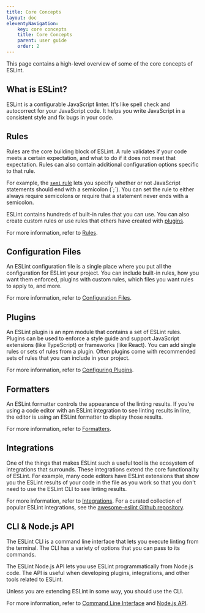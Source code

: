 ```yaml
---
title: Core Concepts
layout: doc
eleventyNavigation:
    key: core concepts
    title: Core Concepts
    parent: user guide
    order: 2
---
```


This page contains a high-level overview of some of the core concepts of ESLint.

## What is ESLint?

ESLint is a configurable JavaScript linter. It's like spell check and autocorrect
for your JavaScript code. It helps you write JavaScript in a consistent style
and fix bugs in your code.

## Rules

Rules are the core building block of ESLint. A rule validates if your code meets a
certain expectation, and what to do if it does not meet that expectation.
Rules can also contain additional configuration options specific to that rule.

For example, the [`semi` rule](../rules/semi.md`) lets you specify whether or not
JavaScript statements should end with a semicolon (`;`).
You can set the rule to either always require semicolons or require that
a statement never ends with a semicolon.

ESLint contains hundreds of built-in rules that you can use.
You can also create custom rules or use rules that others have
created with [plugins](#plugins).

For more information, refer to [Rules](../rules/).

## Configuration Files

An ESLint configuration file is a single place where you put all the configuration
for ESLint your project. You can include built-in rules, how you want them enforced,
plugins with custom rules, which files you want rules to apply to, and more.

For more information, refer to [Configuration Files](./configuring/configuration-files.md).

## Plugins

An ESLint plugin is an npm module that contains a set of ESLint rules.
Plugins can be used to enforce a style guide and support JavaScript extensions
(like TypeScript) or frameworks (like React).
You can add single rules or sets of rules from a plugin.
Often plugins come with recommended sets of rules that you can include in your project.

For more information, refer to [Configuring Plugins](./configuring/plugins.md).

## Formatters

An ESLint formatter controls the appearance of the linting results.
If you're using a code editor with an ESLint integration to see linting results
in line, the editor is using an ESLint formatter to display those results.

For more information, refer to [Formatters](./formatters/index.md).

## Integrations

One of the things that makes ESLint such a useful tool is the ecosystem of integrations
that surrounds. These integrations extend the core functionality of ESLint.
For example, many code editors have ESLint extensions that show you the ESLint results
of your code in the file as you work so that you don't need to use the ESLint CLI
to see linting results.

For more information, refer to [Integrations](./integrations.md).
For a curated collection of popular ESLint integrations,
see the [awesome-eslint Github repository](https://github.com/dustinspecker/awesome-eslint).

## CLI & Node.js API

The ESLint CLI is a command line interface that lets you execute linting
from the terminal. The CLI has a variety of options that you can pass to its commands.

The ESLint Node.js API lets you use ESLint programmatically from Node.js code.
The API is useful when developing plugins, integrations, and other tools related
to ESLint.

Unless you are extending ESLint in some way, you should use the CLI.

For more information, refer to [Command Line Interface](./command-line-interface.md)
and [Node.js API](../developer-guide/nodejs-api.md).
